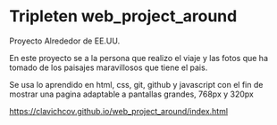 # Tripleten web_project_around

Proyecto Alrededor de EE.UU.

En este proyecto se a la persona que realizo el viaje y las fotos que ha tomado de los paisajes maravillosos que tiene el pais.

Se usa lo aprendido en html, css, git, github y javascript con el fin de mostrar una pagina adaptable  a pantallas grandes, 768px y 320px

https://clavichcov.github.io/web_project_around/index.html